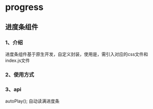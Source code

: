 # progress
## 进度条组件
### 1、介绍
进度条组件基于原生开发，自定义封装，使用是，需引入对应的css文件和index.js文件
### 2、使用方式
<script>
var progress = new Progress({
  width: 500,  // 进度条宽带
  height: 20,  // 进度条高度
  backgroundColor: 'tomtat', // 进度条背景色
  fontColor: '#333333',      // 百分比字体颜色
  fontWeight: 400,           // 百分比字重
  percentage: 0              // 百分比
})
</script>

### 3、api
autoPlay(); 自动读满进度条
